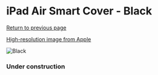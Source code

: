 # iPad Air Smart Cover - Black

[Return to previous page](/ipad_air)

[High-resolution image from Apple](https://store.storeimages.cdn-apple.com/8756/as-images.apple.com/is/MF053?wid=4500&hei=4500&fmt=png)

<div style="width: 384px"><img src="/everyphone/MF053.png" alt="Black"></div>

### Under construction
